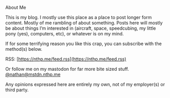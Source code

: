 About Me

This is my blog. I mostly use this place as a place to post longer form content. Mostly of me rambling of about something.
Posts here will mostly be about things I’m interested in (aircraft, space, speedcubing, my little pony (yes), computers, etc), or whatever is on my mind.

If for some terrifying reason you like this crap, you can subscribe with the method(s) below.

RSS: [https://nthp.me/feed.rss](https://nthp.me/feed.rss)

Or follow me on my mastodon for far more bite sized stuff. [@nathan@mstdn.nthp.me](https://mstdn.nthp.me/@nathan)

Any opinions expressed here are entirely my own, not of my employer(s) or third party.
